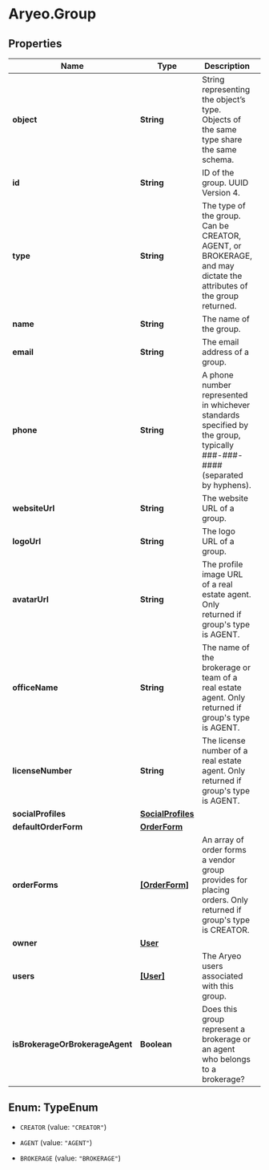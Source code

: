 # Aryeo.Group

## Properties

Name | Type | Description | Notes
------------ | ------------- | ------------- | -------------
**object** | **String** | String representing the object’s type. Objects of the same type share the same schema. | [optional] 
**id** | **String** | ID of the group. UUID Version 4. | 
**type** | **String** | The type of the group. Can be CREATOR, AGENT, or BROKERAGE, and may dictate the attributes of the group returned. | 
**name** | **String** | The name of the group. | 
**email** | **String** | The email address of a group. | [optional] 
**phone** | **String** | A phone number represented in whichever standards specified by the group, typically ###-###-#### (separated by hyphens). | [optional] 
**websiteUrl** | **String** | The website URL of a group. | [optional] 
**logoUrl** | **String** | The logo URL of a group. | [optional] 
**avatarUrl** | **String** | The profile image URL of a real estate agent. Only returned if group&#39;s type is AGENT. | [optional] 
**officeName** | **String** | The name of the brokerage or team of a real estate agent. Only returned if group&#39;s type is AGENT. | [optional] 
**licenseNumber** | **String** | The license number of a real estate agent. Only returned if group&#39;s type is AGENT. | [optional] 
**socialProfiles** | [**SocialProfiles**](SocialProfiles.md) |  | [optional] 
**defaultOrderForm** | [**OrderForm**](OrderForm.md) |  | [optional] 
**orderForms** | [**[OrderForm]**](OrderForm.md) | An array of order forms a vendor group provides for placing orders. Only returned if group&#39;s type is CREATOR.  | [optional] 
**owner** | [**User**](User.md) |  | [optional] 
**users** | [**[User]**](User.md) | The Aryeo users associated with this group. | [optional] 
**isBrokerageOrBrokerageAgent** | **Boolean** | Does this group represent a brokerage or an agent who belongs to a brokerage? | 



## Enum: TypeEnum


* `CREATOR` (value: `"CREATOR"`)

* `AGENT` (value: `"AGENT"`)

* `BROKERAGE` (value: `"BROKERAGE"`)




